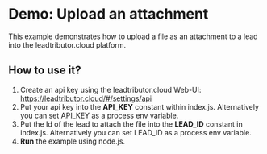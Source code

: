 # Demo: Upload an attachment 
This example demonstrates how to upload a file as an attachment to a lead into the leadtributor.cloud platform.

## How to use it?
1. Create an api key using the leadtributor.cloud Web-UI: https://leadtributor.cloud/#/settings/api
2. Put your api key into the **API_KEY** constant within index.js. Alternatively you can set API_KEY as a process env variable.
3. Put the Id of the lead to attach the file into the **LEAD_ID** constant in index.js. Alternatively you can set LEAD_ID as a process env variable.
4. **Run** the example using node.js.